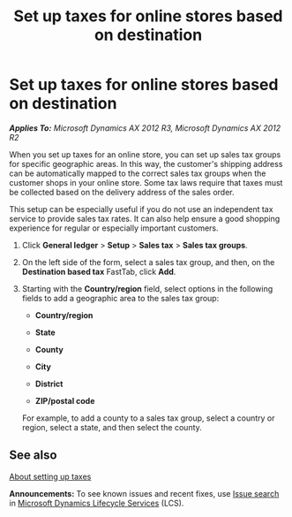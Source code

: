 ﻿---
title: Set up taxes for online stores based on destination
TOCTitle: Set up taxes for online stores based on destination
ms:assetid: 4aa0743c-6446-42e8-b4e9-8aa6c49de9f1
ms:mtpsurl: https://technet.microsoft.com/en-us/library/JJ728685(v=AX.60)
ms:contentKeyID: 49556590
ms.date: 04/18/2014
mtps_version: v=AX.60
---

# Set up taxes for online stores based on destination 


_**Applies To:** Microsoft Dynamics AX 2012 R3, Microsoft Dynamics AX 2012 R2_

When you set up taxes for an online store, you can set up sales tax groups for specific geographic areas. In this way, the customer's shipping address can be automatically mapped to the correct sales tax groups when the customer shops in your online store. Some tax laws require that taxes must be collected based on the delivery address of the sales order.

This setup can be especially useful if you do not use an independent tax service to provide sales tax rates. It can also help ensure a good shopping experience for regular or especially important customers.

1.  Click **General ledger** \> **Setup** \> **Sales tax** \> **Sales tax groups**.

2.  On the left side of the form, select a sales tax group, and then, on the **Destination based tax** FastTab, click **Add**.

3.  Starting with the **Country/region** field, select options in the following fields to add a geographic area to the sales tax group:
    
      - **Country/region**
    
      - **State**
    
      - **County**
    
      - **City**
    
      - **District**
    
      - **ZIP/postal code**
    
    For example, to add a county to a sales tax group, select a country or region, select a state, and then select the county.

## See also

[About setting up taxes](about-setting-up-taxes.md)

  
**Announcements:** To see known issues and recent fixes, use [Issue search](http://go.microsoft.com/fwlink/?linkid=389258) in [Microsoft Dynamics Lifecycle Services](http://go.microsoft.com/fwlink/?linkid=306505) (LCS).

